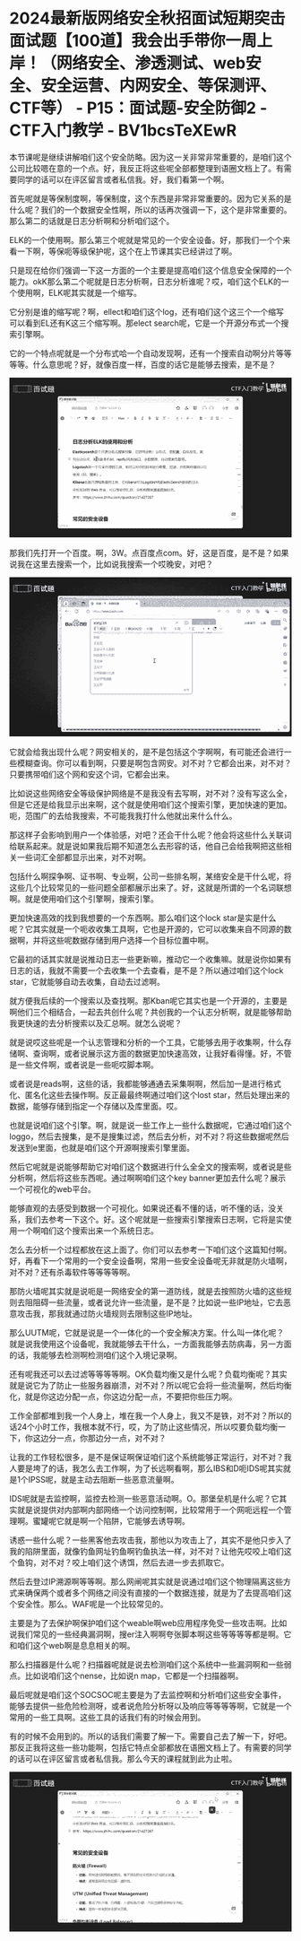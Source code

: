 # 2024最新版网络安全秋招面试短期突击面试题【100道】我会出手带你一周上岸！（网络安全、渗透测试、web安全、安全运营、内网安全、等保测评、CTF等） - P15：面试题-安全防御2 - CTF入门教学 - BV1bcsTeXEwR

本节课呢是继续讲解咱们这个安全防略。因为这一关非常非常重要的，是咱们这个公司比较嗯在意的一个点。好，我反正将这些呢全部都整理到语圈文档上了。有需要同学的话可以在评区留言或者私信我。好，我们看第一个啊。

首先呢就是等保制度啊，等保制度，这个东西是非常非常重要的。因为它关系的是什么呢？我们的一个数据安全性啊，所以的话再次强调一下，这个是非常重要的。那么第二的话就是日志分析啊和分析咱们这个。

ELK的一个使用啊。那么第三个呢就是常见的一个安全设备。好，那我们一个个来看一下啊，等保呃等级保护呢，这个在上节课其实已经讲过了啊。

只是现在给你们强调一下这一方面的一个主要是提高咱们这个信息安全保障的一个能力。okK那么第二个呢就是日志分析啊，日志分析谁呢？哎，咱们这个ELK的一个使用啊，ELK呢其实就是一个缩写。

它分别是谁的缩写呢？啊，ellect和咱们这个log，还有咱们这个这三个一个缩写可以看到EL还有K这三个缩写啊。那elect search呢，它是一个开源分布式一个搜索引擎啊。

它的一个特点呢就是一个分布式哈一个自动发现啊，还有一个搜索自动啊分片等等等等。什么意思呢？好，就像百度一样，百度的话它是能够去搜索，是不是？



![](img/f19d34f32316ff64f292805b1b2df6a9_1.png)

那我们先打开一个百度。啊，3W。点百度点com。好，这是百度，是不是？如果说我在这里去搜索一个，比如说我搜索一个哎晚安，对吧？



![](img/f19d34f32316ff64f292805b1b2df6a9_3.png)

它就会给我出现什么呢？网安相关的，是不是包括这个字啊啊，有可能还会进行一些模糊查询。你可以看到啊，只要是啊包含网安。对不对？它都会出来，对不对？只要携带咱们这个网和安这个词，它都会出来。

比如说这些网络安全等级保护网络是不是我没有去写啊，对不对？没有写这么全，但是它还是给我显示出来啊，这个就是使用咱们这个搜索引擎，更加快速的更加。呃，范围广的去给我搜索，不可能我我打什么他就出来什么什么。

那这样子会影响到用户一个体验感，对吧？还会干什么呢？他会将这些什么关联词给联系起来。就是说如果我后期不知道怎么去形容的话，他自己会给我啊把这些相关一些词汇全部都显示出来，对不对啊。

包括什么啊探争啊、证书啊、专业啊，公司一些排名啊，某络安全是干什么呢，将这些几个比较常见的一些问题全部都展示出来了。好，这就是所谓的一个名词联想啊。就是使用咱们这个引擎啊，搜索引擎。

更加快速高效的找到我想要的一个东西啊。那么咱们这个lock star是实是什么呢？它其实就是一个呃收收集工具啊，它也是开源的，它可以收集来自不同源的数据啊，并将这些呢数据存储到用户选择一个目标位置中啊。

它最初的话其实就是说推动日志一些更新嘛，推动它一个收集嘛。就是说你如果有日志的话，我就不需要一个去收集一个去查看，是不是？所以通过咱们这个lock star，它就能够自动去收集，自动去过滤啊。

就方便我后续的一个搜索以及查找啊。那Kban呢它其实也是一个开源的，主要是啊他们三个相结合，一起去共创什么呢？共创我的一个认志分析啊，就是能够帮助我更快速的去分析搜索以及汇总啊。就怎么说呢？

就是说哎这些呢是一个认志管理和分析的一个工具，它能够去用于收集啊，什么存储啊、查询啊，或者说展示这方面的数据更加快速高效，让我好看得懂。好，不管是一些文件啊，或者说是一些呃哎脚本啊。

或者说是reads啊，这些的话，我都能够通通去采集啊啊，然后加一是进行格式化、匿名化这些去操作啊。反正最最终啊通过咱们这个lost star，然后处理出来的数据，能够存储到指定一个存储以及库里面。哎。

也就是说咱们这个引擎。啊，就是说一些工作上一些什么数据呢，它通过咱们这个loggo，然后去搜集，是不是搜集过滤，然后去分析，对不对？将这些数据呢然后发送到e里面，也就是咱们这个开源啊搜索引擎里面。

然后它呢就是说能够帮助它对咱们这个数据进行什么全全文的搜索啊，或者说是些分析啊，然后将这些东西呢。通过啊啊咱们这个key banner更加去什么呢？展示一个可视化的web平台。

能够直观的去感受到数据一个可视化。如果说还看不懂的话，听不懂的话，没关系，我们去参考一下这个。好。这个呢就是一些搜索引擎搜索日志啊，它将是实使用一个啊咱们这个搜索出来一个系统日志。

怎么去分析一个过程都放在这上面了。你们可以去参考一下咱们这个这篇知付啊。好，再看下一个常用的一个安全设备啊，常用一些安全设备呢无非就是防火墙啊，对不对？还有杀毒软件等等等等啊。

那防火墙呢其实就是说呃是一网络安全的第一道防线，就是去按照防火墙的这些规则去阻阻碍一些流量，或者说允许一些流量，是不是？比如说一些IP地址，它去恶意攻击我，那我就通过防火墙规则去限制这些IP地址。

那么UUTM呢，它就是说是一个一体化的一个安全解决方案。什么叫一体化呢？就是说我使用这个设备呢，我就能够去干什么，一方面我能够去防病毒，另一方面的话，我能够去检测啊检测咱们这个入境记录啊。

还有呢我还可以去过滤等等等等啊。OK负载均衡又是什么呢？负载均衡呢？其实就是说它为了防止一些服务器崩溃，对不对？所以呢它会将一些流量啊，然后均衡化，就是你这边分配一点，你这边分配一点，不要把你些压力啊。

工作全部都堆到我一个人身上，堆在我一个人身上，我又不是铁，对不对？所以的话24个小时工作，我根本就不行，哎，为了防止这些情况，所以哎要负载均衡一下，你这边分一点，你那边分一点，对不对？

让我的工作轻松很多，是不是保证啊保证咱们这个系统能够正常运行，对不对？我人要是垮了的话，我怎么去工作啊，为了长远啊看啊，那么IBS和D呃IDS呢其实就是1个IPSS呢，就是主动去阻断一些恶意流量啊。

IDS呢就是去监控啊，监控去检测一些恶意活动啊。O。那堡垒机是什么呢？它其实就是说提供对内部啊内部网络一个访问控制啊，比较常用于一个网呃远程一个管理啊。蜜罐呢它就是啊一个陷阱，它能够去诱导啊。

诱惑一些什么呢？一些黑客他去攻击我，那他以为攻击上了，其实不是他只步入了我的陷阱里面，就像钓鱼网址钓鱼啊钓鱼执法一样，对不对？让他先哎咬上咱们这个鱼钩，对不对？咬上咱们这个诱饵，然后去进一步去抓取它。

然后去登过IP溯源啊等等啊。那么网闸呢其实就是说通过咱们这个物理隔离这些方式来确保两个或者多个网络之间没有直接的一个数据连接，就是为了去提高咱们这个安全性。那么。WAF呢是一个比较常见的。

主要是为了去保护啊保护咱们这个weable啊web应用程序免受一些攻击啊。比如说我们常见的一些经典漏洞啊，搜er注入啊啊夸张脚本啊这些等等等等都是啊。它和咱们这个web啊是息息相关的啊。

那么扫描器是什么呢？扫描器呢就是说去检测咱们这个系统中一些漏洞啊和一些弱点。比如说咱们这个nense，比如说n map，它都是一个扫描器啊。

最后呢就是咱们这个SOCSOC呢主要是为了去监控啊和分析咱们这些安全事件，能够去提供一些危险检测呀，或者说危险分析呀以及响应等等等等啊，它就是一个常用的一些工具啊。这些工具的话我们有的时候会用到。

有的时候不会用到的。所以的话我们需要了解一下。需要自己去了解一下，好吧。那反正我将这些一些功能啊，包括它特点全部都放在语圈文档上了。有需要的同学的话可以在评区留言或者私信我。那么今天的课程就到此为止啦。



![](img/f19d34f32316ff64f292805b1b2df6a9_5.png)